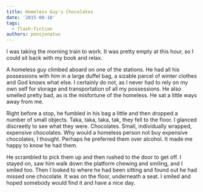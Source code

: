 ```yaml
---
title: Homeless Guy's Chocolates
date: '2015-08-18'
tags:
  - flash-fiction
authors: pensjonatus
---
```


I was taking the morning train to work. It was pretty empty at this hour, so I
could sit back with my book and relax.

<!-- truncate -->

A homeless guy climbed aboard on one of the stations. He had all his possessions
with him in a large duffel bag, a sizable parcel of winter clothes and God knows
what else. I certainly do not, as I never had to rely on my own self for storage
and transportation of all my possessions. He also smelled pretty bad, as is the
misfortune of the homeless. He sat a little ways away from me.

Right before a stop, he fumbled in his bag a little and then dropped a number of
small objects. Taka, taka, taka, tak, they fell to the floor. I glanced
discreetly to see what they were. Chocolates. Small, individually wrapped,
expensive chocolates. Why would a homeless person not buy expensive chocolates,
I thought. Perhaps he preferred them over alcohol. It made me happy to know he
had them.

He scrambled to pick them up and then rushed to the door to get off. I stayed
on, saw him walk down the platform chewing and smiling, and I smiled too. Then I
looked to where he had been sitting and found out he had missed one chocolate.
It was on the floor, underneath a seat. I smiled and hoped somebody would find
it and have a nice day.
